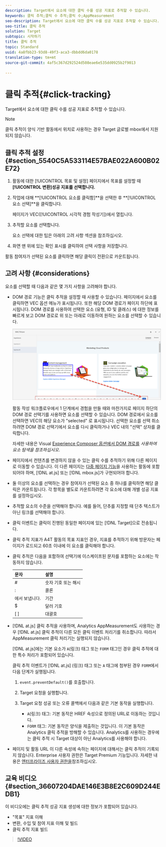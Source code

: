 ```yaml
---
description: Target에서 요소에 대한 클릭 수를 성공 지표로 추적할 수 있습니다.
keywords: 클릭 추적;클릭 수 추적;클릭 수;AppMeasurement
seo-description: Target에서 요소에 대한 클릭 수를 성공 지표로 추적할 수 있습니다.
seo-title: 클릭 추적
solution: Target
subtopic: 시작하기
title: 클릭 추적
topic: Standard
uuid: 4a8fbb23-93d8-49f3-aca3-dbbdd6da0178
translation-type: tm+mt
source-git-commit: 4af5c367d292524d508eae6e535dd0925b2f9013

---
```



# 클릭 추적{#click-tracking}

Target에서 요소에 대한 클릭 수를 성공 지표로 추적할 수 있습니다.

>[!NOTE]
>
>클릭 추적이 양식 기반 활동에서 위치로 사용하는 경우 Target 글로벌 mbox에서 지원되지 않습니다.

## 클릭 추적 설정 {#section_5540C5A533114E57BAE022A600B02E72}

1. 활동에 대한 [!UICONTROL 목표 및 설정] 페이지에서 목표를 설정할 때 **[!UICONTROL 변환]성공 지표를 선택합니다.**
1. 작업에 대해 **[!UICONTROL 요소를 클릭함]**을 선택한 후 **[!UICONTROL 요소 선택]**을 클릭합니다.

   페이지가 VEC([!UICONTROL 시각적 경험 작성기])에서 열립니다.

1. 추적할 요소를 선택합니다.

   요소 선택에 대한 팁은 아래의 고려 사항 섹션을 참조하십시오.

1. 화면 맨 위에 있는 확인 표시를 클릭하여 선택 사항을 저장합니다.

활동 참여자가 선택된 요소를 클릭하면 해당 클릭이 전환으로 카운트됩니다.

## 고려 사항 {#considerations}

요소를 선택할 때 다음과 같은 몇 가지 사항을 고려해야 합니다.

* DOM 경로 기능은 클릭 추적을 설정할 때 사용할 수 있습니다. 페이지에서 요소를 클릭하면 VEC 옵션 메뉴가 표시됩니다. 또한 해당 DOM 경로가 페이지 하단에 표시됩니다. DOM 경로를 사용하여 선택한 요소 (유형, ID 및 클래스) 에 대한 정보를 빠르게 보고 DOM 경로로 위 또는 아래로 이동하여 원하는 요소를 선택할 수 있습니다.

   ![DOM 패스 일러스트레이션](/help/c-activities/r-success-metrics/assets/click-tracking-dom.png)

   활동 작성 워크플로우에서 1 단계에서 경험을 만들 때와 마찬가지로 페이지 하단의 DOM 경로 선택기를 사용하면 요소를 선택할 수 있습니다. DOM 경로에서 요소를 선택하면 VEC의 해당 요소가 &quot;selected&quot; 로 표시됩니다. 선택한 요소를 선택 취소하려면 DOM 경로 선택기에서 요소를 다시 클릭하거나 VEC 내의 &quot;선택&quot; 상자를 클릭합니다.

   자세한 내용은 Visual [Experience Composer 옵션에서 DOM 경로를](/help/c-experiences/c-visual-experience-composer/viztarget-options.md#dom-path) *사용하여 요소 탐색을 참조하십시오*.

* 페이지에서 컨텐츠를 변경하지 않을 수 있는 클릭 수를 추적하기 위해 다른 페이지로 이동할 수 있습니다. 이 다른 페이지는 [다중 페이지 기능](../../c-experiences/c-visual-experience-composer/multipage-activity.md#concept_277E096063E14813AC5D8EDFA1D2ED48)을 사용하는 활동에 포함되어야 하며, [!DNL at.js] 또는 [!DNL mbox.js]가 구현되어야 합니다.
* 둘 이상의 요소를 선택하는 경우 참여자가 선택된 요소 중 하나를 클릭하면 해당 클릭은 카운트됩니다. 각 항목을 별도로 카운트하려면 각 요소에 대해 개별 성공 지표를 설정하십시오.
* 추적할 요소의 수준을 선택해야 합니다. 예를 들어, 단추를 지정할 때 단추 텍스트가 아닌 링크를 선택해야 합니다.
* 클릭 이벤트는 클릭이 진행된 동일한 페이지에 있는 [!DNL Target]으로 전송됩니다.
* 클릭 추적 지표가 A4T 활동의 목표 지표인 경우, 지표를 추적하기 위해 방문자는 페이지가 로드되고 60초 이내에 이 요소를 클릭해야 합니다.
* 클릭 추적은 다음을 포함하여 선택기에 이스케이프된 문자를 포함하는 요소에는 작동하지 않습니다.

   | 문자 | 설명 |
   |---|---|
   | # | 숫자 기호 또는 해시 |
   | : | 콜론 |
   | 에서 보냅니다. | 기간 |
   | $ | 달러 기호 |
   | [ ] | 대괄호 |

* [!DNL at.js] 클릭 추적을 사용하며, Analytics AppMeasurement도 사용하는 경우 [!DNL at.js] 클릭 추적이 다른 모든 클릭 이벤트 처리기를 취소합니다. 따라서 AppMeasurement 클릭 처리기는 실행되지 않습니다.

   [!DNL at.js]에는 기본 요소가 `A`(링크) 태그 또는 `FORM` 태그인 경우 클릭 추적에 대한 특수 처리가 포함되어 있습니다.

   클릭 추적 이벤트가 [!DNL at.js] (링크) 태그 또는 `A` 태그에 첨부된 경우 `FORM`에서 다음 단계가 실행됩니다.

   1. `event.preventDefault()`를 호출합니다.

   1. Target 요청을 실행합니다.

   1. Target 요청 성공 또는 오류 콜백에서 다음과 같은 기본 동작을 실행합니다.

      * `A`(링크) 태그: 기본 동작은 HREF 속성으로 정의된 URL로 이동하는 것입니다.
      * `FORM` 태그: 기본 동작은 양식을 제출하는 것입니다.
   이 기본 동작은 Analytics 클릭 추적을 방해할 수 있습니다. Analytics를 사용하는 경우에는 클릭 추적 시 Target 대상이 아닌 Analytics를 사용해야 합니다.

* 페이지 및 활동 URL 이 다른 속성에 속하는 페이지에 대해서는 클릭 추적이 기록되지 않습니다. Enterprise 사용자 권한은 Target Premium 기능입니다. 자세한 내용은 [엔터프라이즈 사용자 권한을](/help/administrating-target/c-user-management/property-channel/property-channel.md)참조하십시오.

## 교육 비디오 {#section_36607204DAE146E3B8E2C609D244EDB1}

이 비디오에는 클릭 추적 성공 지표 생성에 대한 정보가 포함되어 있습니다.

* &quot;목표&quot; 지표 이해
* 변환, 수입 및 참여 지표 이해 및 빌드
* 클릭 추적 지표 빌드

>[!VIDEO](https://video.tv.adobe.com/v/17380)
